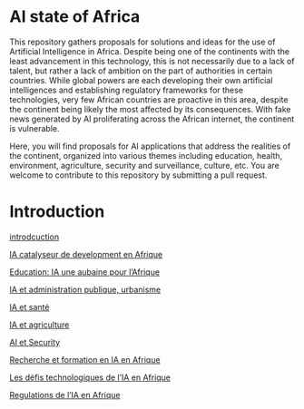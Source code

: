 # AI state of Africa

This repository gathers proposals for solutions and ideas for the use of Artificial Intelligence in Africa. Despite being one of the continents with the least advancement in this technology, this is not necessarily due to a lack of talent, but rather a lack of ambition on the part of authorities in certain countries. While global powers are each developing their own artificial intelligences and establishing regulatory frameworks for these technologies, very few African countries are proactive in this area, despite the continent being likely the most affected by its consequences. With fake news generated by AI proliferating across the African internet, the continent is vulnerable.

Here, you will find proposals for AI applications that address the realities of the continent, organized into various themes including education, health, environment, agriculture, security and surveillance, culture, etc. You are welcome to contribute to this repository by submitting a pull request.

# Introduction

<!-- [Intelligence artificielle dans le monde](docs/ia_world) -->
[introdcuction](docs/intro.md)

[IA catalyseur de development en Afrique](ia_dev)

[Education: IA une aubaine pour l’Afrique](ia_education)

[IA et administration publique, urbanisme](ia_administration_urbanisme)

[IA et santé](ia_health)

[IA et agriculture](ia_agriculture)

[AI et Security](ia_security)

[Recherche et formation en IA en Afrique](ia_research)

[Les défis technologiques de l’IA en Afrique](ia_challenges)

[Regulations de l’IA en Afrique](ai_regulations)
